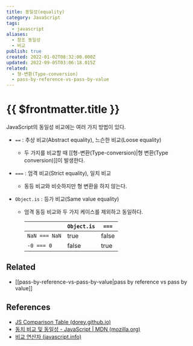 ```yaml
---
title: 동일성(equality)
category: JavaScript
tags:
  - javascript
aliases:
  - 참조 동일성
  - 비교
publish: true
created: 2022-01-02T08:32:00.000Z
updated: 2022-09-05T03:06:18.015Z
related:
  - 형-변환(Type-conversion)
  - pass-by-reference-vs-pass-by-value
---
```


# {{ $frontmatter.title }}

JavaScript의 동일성 비교에는 여러 가지 방법이 있다.

- `==` : 추상 비교(Abstract equality), 느슨한 비교(Loose equality)
  - 두 가지를 비교할 때 [[형-변환(Type-conversion)|형 변환(Type conversion)]]이 발생한다.
- `===` : 엄격 비교(Strict equality), 일치 비교
  - 동등 비교와 비슷하지만 형 변환을 하지 않는다.
- `Object.is` : 등가 비교(Same value equality)

  - 엄격 동등 비교와 두 가지 케이스를 제외하고 동일하다.

    |               | `Object.is` | `===` |
    | ------------- | ----------- | ----- |
    | `NaN === NaN` | true        | false |
    | `-0 === 0`    | false       | true  |

## Related

- [[pass-by-reference-vs-pass-by-value|pass by reference vs pass by value]]

## References

- [JS Comparison Table (dorey.github.io)](https://dorey.github.io/JavaScript-Equality-Table/)
- [동치 비교 및 동일성 - JavaScript | MDN (mozilla.org)](https://developer.mozilla.org/ko/docs/Web/JavaScript/Equality_comparisons_and_sameness)
- [비교 연산자 (javascript.info)](https://ko.javascript.info/comparison)
